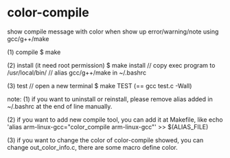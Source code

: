 color-compile
=============

show compile message with color when show up error/warning/note using gcc/g++/make

(1) compile
$ make

(2) install (it need root permission)
$ make install
// copy exec program to /usr/local/bin/
// alias gcc/g++/make in ~/.bashrc

(3) test
// open a new terminal
$ make TEST (== gcc test.c -Wall)


note:
(1) if you want to uninstall or reinstall, please remove alias added in ~/.bashrc at the end of line manually.

(2) if you want to add new compile tool, you can add it at Makefile, like echo 'alias arm-linux-gcc="color_compile arm-linux-gcc"' >> $(ALIAS_FILE)

(3) if you want to change the color of color-compile showed, you can change out_color_info.c, there are some macro define color.


